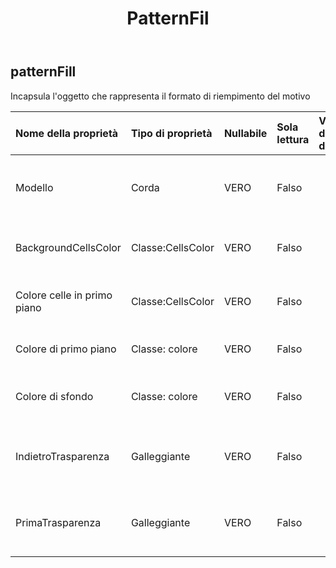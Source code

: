 ﻿---
title: PatternFil
second_title: Aspose.Cells Cloud Documen
type: docs
url: /it/specification/model/patternfill/
description: "Aspose.Cells Specifica del modello cloud: PatternFill. Gestisci facilmente Excel e altri fogli di calcolo con funzionalità come apertura, generazione, modifica, divisione, unione, confronto e conversione"
kwords: Excel, Office, Foglio di calcolo, Cloud REST API, PatternFill
weight: 50
---
## **patternFill**

 Incapsula l'oggetto che rappresenta il formato di riempimento del motivo

| Nome della proprietà| Tipo di proprietà| Nullabile| Sola lettura| Valore di default| Descrizione|
|:- |:- |:- |:- |:- |:- |
| Modello| Corda| VERO| Falso|| Ottiene o imposta il tipo di motivo di riempimento|
| BackgroundCellsColor| Classe:CellsColor| VERO| Falso|| Ottiene e imposta l'oggetto in primo piano.|
| Colore celle in primo piano| Classe:CellsColor| VERO| Falso|| Ottiene e imposta l'oggetto in primo piano.|
| Colore di primo piano| Classe: colore| VERO| Falso|| Ottiene o imposta il primo piano.|
| Colore di sfondo| Classe: colore| VERO| Falso|| Ottiene o imposta lo sfondo del file .|
| IndietroTrasparenza| Galleggiante| VERO| Falso|| Ottiene o imposta la trasparenza del colore di sfondo.|
| PrimaTrasparenza| Galleggiante| VERO| Falso|| Ottiene o imposta la trasparenza del colore di primo piano.|

